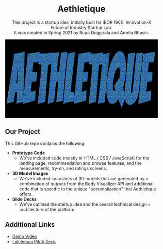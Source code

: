 <h1 align="center">Aethletique</h1>

<p align="center">
    This project is a startup idea, initially built for IEOR 190E: Innovation-X Future of Industry Startup Lab. <br> It was created in Spring 2021 by Rupa Duggirala and Amrita Bhasin. </p>
    
<p align="center">
  <img src="assets/img/logo.png" width="800" height="260"/>
</p>

## Our Project
This GitHub repo contains the following: <br>
* **Prototype Code**
    * We've included code (mostly in HTML / CSS / JavaScript) for the landing page, recommendation and browse features, and the measurements, try-on, and ratings screens.
* **3D Model Images**
    * We've included snapshots of 3D models that are generated by a combination of outputs from the Body Visualizer API and additional code that is specific to the unique "personalization" that Aethletique offers.  
* **Slide Decks** 
    * We've outlined the startup idea and the overall technical design + architecture of the platform.

## Additional Links
* [Demo Video](https://drive.google.com/file/d/1Wx_BqMDL_Zc0_iHIj0bzIf_9pcdpvTA4/view?usp=sharing)
* [Lululemon Pitch Deck](https://docs.google.com/presentation/d/1d_3R_XLWGs_FD1OJKHNYKwEzg92TvJ7oC7pMY0uI3rQ/edit?usp=sharing)
